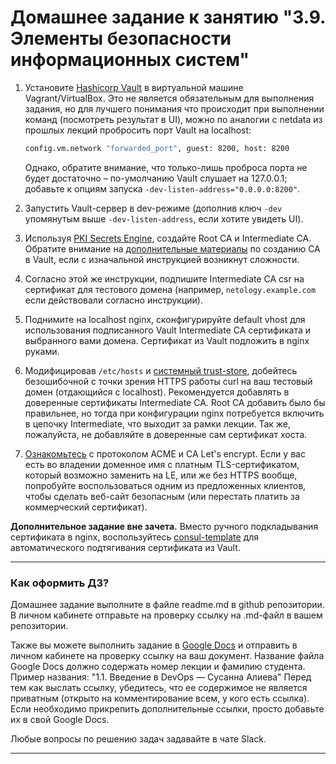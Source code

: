 # Домашнее задание к занятию "3.9. Элементы безопасности информационных систем"

1. Установите [Hashicorp Vault](https://learn.hashicorp.com/vault) в виртуальной машине Vagrant/VirtualBox. Это не является обязательным для выполнения задания, но для лучшего понимания что происходит при выполнении команд (посмотреть результат в UI), можно по аналогии с netdata из прошлых лекций пробросить порт Vault на localhost:

    ```bash
    config.vm.network "forwarded_port", guest: 8200, host: 8200
    ```

    Однако, обратите внимание, что только-лишь проброса порта не будет достаточно – по-умолчанию Vault слушает на 127.0.0.1; добавьте к опциям запуска `-dev-listen-address="0.0.0.0:8200"`.
1. Запустить Vault-сервер в dev-режиме (дополнив ключ `-dev` упомянутым выше `-dev-listen-address`, если хотите увидеть UI).
1. Используя [PKI Secrets Engine](https://www.vaultproject.io/docs/secrets/pki), создайте Root CA и Intermediate CA.
Обратите внимание на [дополнительные материалы](https://learn.hashicorp.com/tutorials/vault/pki-engine) по созданию CA в Vault, если с изначальной инструкцией возникнут сложности.
1. Согласно этой же инструкции, подпишите Intermediate CA csr на сертификат для тестового домена (например, `netology.example.com` если действовали согласно инструкции).
1. Поднимите на localhost nginx, сконфигурируйте default vhost для использования подписанного Vault Intermediate CA сертификата и выбранного вами домена. Сертификат из Vault подложить в nginx руками.
1. Модифицировав `/etc/hosts` и [системный trust-store](http://manpages.ubuntu.com/manpages/focal/en/man8/update-ca-certificates.8.html), добейтесь безошибочной с точки зрения HTTPS работы curl на ваш тестовый домен (отдающийся с localhost). Рекомендуется добавлять в доверенные сертификаты Intermediate CA. Root CA добавить было бы правильнее, но тогда при конфигурации nginx потребуется включить в цепочку Intermediate, что выходит за рамки лекции. Так же, пожалуйста, не добавляйте в доверенные сам сертификат хоста.
1. [Ознакомьтесь](https://letsencrypt.org/ru/docs/client-options/) с протоколом ACME и CA Let's encrypt. Если у вас есть во владении доменное имя с платным TLS-сертификатом, который возможно заменить на LE, или же без HTTPS вообще, попробуйте воспользоваться одним из предложенных клиентов, чтобы сделать веб-сайт безопасным (или перестать платить за коммерческий сертификат).

**Дополнительное задание вне зачета.** Вместо ручного подкладывания сертификата в nginx, воспользуйтесь [consul-template](https://medium.com/hashicorp-engineering/pki-as-a-service-with-hashicorp-vault-a8d075ece9a) для автоматического подтягивания сертификата из Vault.
 
 ---

### Как оформить ДЗ?

Домашнее задание выполните в файле readme.md в github репозитории. В личном кабинете отправьте на проверку ссылку на .md-файл в вашем репозитории.

Также вы можете выполнить задание в [Google Docs](https://docs.google.com/document/u/0/?tgif=d) и отправить в личном кабинете на проверку ссылку на ваш документ.
Название файла Google Docs должно содержать номер лекции и фамилию студента. Пример названия: "1.1. Введение в DevOps — Сусанна Алиева"
Перед тем как выслать ссылку, убедитесь, что ее содержимое не является приватным (открыто на комментирование всем, у кого есть ссылка). 
Если необходимо прикрепить дополнительные ссылки, просто добавьте их в свой Google Docs.

Любые вопросы по решению задач задавайте в чате Slack.

---
